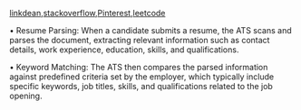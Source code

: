 [linkdean](https://www.linkedin.com/in/sahil-santosh-bhuvad-843977259?utm_source=share&utm_campaign=share_via&utm_content=profile&utm_medium=android_app),[stackoverflow](),[Pinterest](https://pin.it/G0VUN9lGE),[leetcode]()

•  Resume Parsing: When a candidate submits a resume, the ATS scans and parses the document, extracting relevant information such as contact details, work experience, education, skills, and qualifications.

• Keyword Matching: The ATS then compares the parsed information against predefined criteria set by the employer, which typically include specific keywords, job titles, skills, and qualifications related to the job opening.